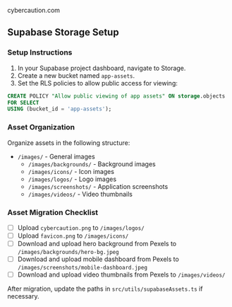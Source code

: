 cybercaution.com

## Supabase Storage Setup

### Setup Instructions

1. In your Supabase project dashboard, navigate to Storage.
2. Create a new bucket named `app-assets`.
3. Set the RLS policies to allow public access for viewing:

```sql
CREATE POLICY "Allow public viewing of app assets" ON storage.objects
FOR SELECT
USING (bucket_id = 'app-assets');
```

### Asset Organization

Organize assets in the following structure:

- `/images/` - General images
  - `/images/backgrounds/` - Background images
  - `/images/icons/` - Icon images
  - `/images/logos/` - Logo images
  - `/images/screenshots/` - Application screenshots
  - `/images/videos/` - Video thumbnails

### Asset Migration Checklist

- [ ] Upload `cybercaution.png` to `/images/logos/`
- [ ] Upload `favicon.png` to `/images/icons/`
- [ ] Download and upload hero background from Pexels to `/images/backgrounds/hero-bg.jpeg`
- [ ] Download and upload mobile dashboard from Pexels to `/images/screenshots/mobile-dashboard.jpeg`
- [ ] Download and upload video thumbnails from Pexels to `/images/videos/`

After migration, update the paths in `src/utils/supabaseAssets.ts` if necessary.